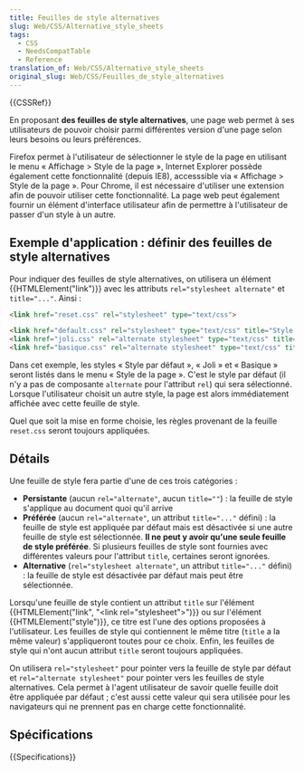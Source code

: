 ```yaml
---
title: Feuilles de style alternatives
slug: Web/CSS/Alternative_style_sheets
tags:
  - CSS
  - NeedsCompatTable
  - Reference
translation_of: Web/CSS/Alternative_style_sheets
original_slug: Web/CSS/Feuilles_de_style_alternatives
---
```


{{CSSRef}}

En proposant **des feuilles de style alternatives**, une page web permet à ses utilisateurs de pouvoir choisir parmi différentes version d'une page selon leurs besoins ou leurs préférences.

Firefox permet à l'utilisateur de sélectionner le style de la page en utilisant le menu « Affichage > Style de la page », Internet Explorer possède également cette fonctionnalité (depuis IE8), accesssible via « Affichage > Style de la page ». Pour Chrome, il est nécessaire d'utiliser une extension afin de pouvoir utiliser cette fonctionnalité. La page web peut également fournir un élément d'interface utilisateur afin de permettre à l'utilisateur de passer d'un style à un autre.

## Exemple d'application : définir des feuilles de style alternatives

Pour indiquer des feuilles de style alternatives, on utilisera un élément {{HTMLElement("link")}} avec les attributs `rel="stylesheet alternate"` et `title="..."`. Ainsi :

```html
<link href="reset.css" rel="stylesheet" type="text/css">

<link href="default.css" rel="stylesheet" type="text/css" title="Style par défaut">
<link href="joli.css" rel="alternate stylesheet" type="text/css" title="Joli">
<link href="basique.css" rel="alternate stylesheet" type="text/css" title="Basique">
```

Dans cet exemple, les styles « Style par défaut », « Joli » et « Basique » seront listés dans le menu « Style de la page ». C'est le style par défaut (il n'y a pas de composante `alternate` pour l'attribut `rel`) qui sera sélectionné. Lorsque l'utilisateur choisit un autre style, la page est alors immédiatement affichée avec cette feuille de style.

Quel que soit la mise en forme choisie, les règles provenant de la feuille `reset.css` seront toujours appliquées.

## Détails

Une feuille de style fera partie d'une de ces trois catégories :

- **Persistante** (aucun `rel="alternate"`, aucun `title=""`) : la feuille de style s'applique au document quoi qu'il arrive
- **Préférée** (aucun `rel="alternate"`, un attribut `title="..."` défini) : la feuille de style est appliquée par défaut mais est désactivée si une autre feuille de style est sélectionnée. **Il ne peut y avoir qu'une seule feuille de style préférée**. Si plusieurs feuilles de style sont fournies avec différentes valeurs pour l'attribut `title`, certaines seront ignorées.
- **Alternative** (`rel="stylesheet alternate"`, un attribut `title="..."` défini) : la feuille de style est désactivée par défaut mais peut être sélectionnée.

Lorsqu'une feuille de style contient un attribut `title` sur l'élément {{HTMLElement("link", "&lt;link rel=\"stylesheet\"&gt;")}} ou sur l'élément {{HTMLElement("style")}}, ce titre est l'une des options proposées à l'utilisateur. Les feuilles de style qui contiennent le même titre (`title` a la même valeur) s'appliqueront toutes pour ce choix. Enfin, les feuilles de style qui n'ont aucun attribut `title` seront toujours appliquées.

On utilisera `rel="stylesheet"` pour pointer vers la feuille de style par défaut et `rel="alternate stylesheet"` pour pointer vers les feuilles de style alternatives. Cela permet à l'agent utilisateur de savoir quelle feuille doit être appliquée par défaut ; c'est aussi cette valeur qui sera utilisée pour les navigateurs qui ne prennent pas en charge cette fonctionnalité.

## Spécifications

{{Specifications}}
